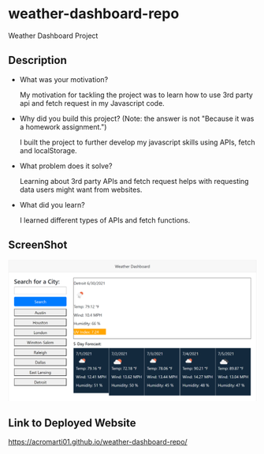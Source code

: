 # weather-dashboard-repo 

Weather Dashboard Project 

## Description

- What was your motivation? 

    My motivation for tackling the project was to learn how to use 3rd party api and fetch request in my Javascript code.

- Why did you build this project? (Note: the answer is not "Because it was a homework assignment.") 

    I built the project to further develop my javascript skills using APIs, fetch and localStorage. 

- What problem does it solve?

    Learning about 3rd party APIs and fetch request helps with requesting data users might want from websites.

- What did you learn?

    I learned different types of APIs and fetch functions.

## ScreenShot

![Image](./assets/images/screenshot.png)

## Link to Deployed Website

https://acromarti01.github.io/weather-dashboard-repo/








